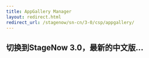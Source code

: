 ```yaml
---
title: AppGallery Manager
layout: redirect.html
redirect_url: /stagenow/sn-cn/3-0/csp/appgallery/
---
```


## 切换到StageNow 3.0，最新的中文版...

